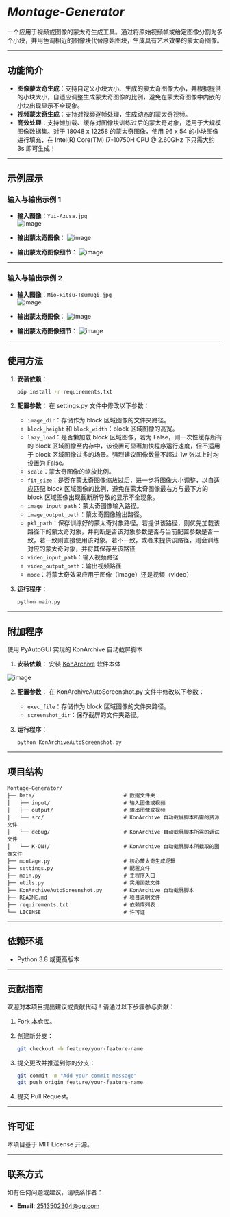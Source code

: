 # ***Montage-Generator***

一个应用于视频或图像的蒙太奇生成工具。通过将原始视频帧或给定图像分割为多个小块，并用色调相近的图像块代替原始图块，生成具有艺术效果的蒙太奇图像。

---

## 功能简介

- **图像蒙太奇生成**：支持自定义小块大小、生成的蒙太奇图像大小，并根据提供的小块大小，自适应调整生成蒙太奇图像的比例，避免在蒙太奇图像中内嵌的小块出现显示不全现象。
- **视频蒙太奇生成**：支持对视频逐帧处理，生成动态的蒙太奇视频。
- **高效处理**：支持懒加载、缓存对图像块训练过后的蒙太奇对象，适用于大规模图像数据集。对于 18048 x 12258 的蒙太奇图像，使用 96 x 54 的小块图像进行填充，在 Intel(R) Core(TM) i7-10750H CPU @ 2.60GHz 下只需大约 3s 即可生成！

---

## 示例展示

### 输入与输出示例 1

- **输入图像**：`Yui-Azusa.jpg`  
![image](https://github.com/user-attachments/assets/1d644b2d-8966-4907-a7e4-89d198d6a5a6)

- **输出蒙太奇图像**：
![image](https://github.com/user-attachments/assets/ab7c9938-1125-4d5e-88b9-abb45ea32a0c)

- **输出蒙太奇图像细节**：
![image](https://github.com/user-attachments/assets/5e844eee-957a-40cc-9dff-95e81894c018)

---
### 输入与输出示例 2

- **输入图像**：`Mio-Ritsu-Tsumugi.jpg`  
![image](https://github.com/user-attachments/assets/5b34b8e0-b419-428a-91fa-36b2706e74bc)

- **输出蒙太奇图像**：
![image](https://github.com/user-attachments/assets/ef4a7aa5-6cf7-4b65-8753-c2719aa5fee4)

- **输出蒙太奇图像细节**：
![image](https://github.com/user-attachments/assets/432d6e8e-15e1-4338-96b7-f161d7531c49)

---

## 使用方法

1. **安装依赖**：
   ```bash
   pip install -r requirements.txt
   ```
   
2. **配置参数**：
   在 settings.py 文件中修改以下参数：
   - `image_dir`：存储作为 block 区域图像的文件夹路径。
   - `block_height` 和 `block_width`：block 区域图像的高宽。
   - `lazy_load`：是否懒加载 block 区域图像，若为 False，则一次性缓存所有的 block 区域图像至内存中，该设置可显著加快程序运行速度，但不适用于 block 区域图像过多的场景。强烈建议图像数量不超过 1w 张以上时均设置为 False。
   - `scale`：蒙太奇图像的缩放比例。
   - `fit_size`：是否在蒙太奇图像缩放过后，进一步将图像大小调整，以自适应匹配 block 区域图像的比例，避免在蒙太奇图像最右方与最下方的 block 区域图像出现截断所导致的显示不全现象。
   - `image_input_path`：蒙太奇图像输入路径。
   - `image_output_path`：蒙太奇图像输出路径。
   - `pkl_path`：保存训练好的蒙太奇对象路径。若提供该路径，则优先加载该路径下的蒙太奇对象，并判断是否该对象参数是否与当前配置参数是否一致，若一致则直接使用该对象。若不一致，或者未提供该路径，则会训练对应的蒙太奇对象，并将其保存至该路径
   - `video_input_path`：输入视频路径
   - `video_output_path`：输出视频路径
   - `mode`：将蒙太奇效果应用于图像（image）还是视频（video）

3. **运行程序**：
   ```bash
   python main.py
   ```
   
---

## 附加程序

使用 PyAutoGUI 实现的 KonArchive 自动截屏脚本

1. **安装依赖**：
安装 [KonArchive](https://archive.org/details/k-on-k-on-movie-illustration-archives-2009-2012) 软件本体

![image](https://github.com/user-attachments/assets/7a5ee476-3638-43a0-9401-05e8501ae543)

2. **配置参数**：
   在 KonArchiveAutoScreenshot.py 文件中修改以下参数：
   - `exec_file`：存储作为 block 区域图像的文件夹路径。
   - `screenshot_dir`：保存截屏的文件夹路径。

3. **运行程序**：
   ```bash
   python KonArchiveAutoScreenshot.py
   ```
   
---

## 项目结构

```
Montage-Generator/
├── Data/                             # 数据文件夹
│   ├── input/                        # 输入图像或视频
│   ├── output/                       # 输出图像或视频
│   └── src/                          # KonArchive 自动截屏脚本所需的资源文件
│   └── debug/                        # KonArchive 自动截屏脚本所需的调试文件
│   └── K-ON!/                        # KonArchive 自动截屏脚本所截取的图像文件
├── montage.py                        # 核心蒙太奇生成逻辑
├── settings.py                       # 配置文件
├── main.py                           # 主程序入口
├── utils.py                          # 实用函数文件
├── KonArchiveAutoScreenshot.py       # KonArchive 自动截屏脚本
├── README.md                         # 项目说明文件
├── requirements.txt                  # 依赖库列表
└── LICENSE                           # 许可证
```

---

## 依赖环境

- Python 3.8 或更高版本

---

## 贡献指南

欢迎对本项目提出建议或贡献代码！请通过以下步骤参与贡献：

1. Fork 本仓库。

2. 创建新分支：
   ```bash
   git checkout -b feature/your-feature-name
   ```
   
3. 提交更改并推送到你的分支：
   ```bash
   git commit -m "Add your commit message"
   git push origin feature/your-feature-name
   ```

4. 提交 Pull Request。

---
## 许可证

本项目基于 MIT License 开源。

---
## 联系方式

如有任何问题或建议，请联系作者：
- **Email**: 2513502304@qq.com
